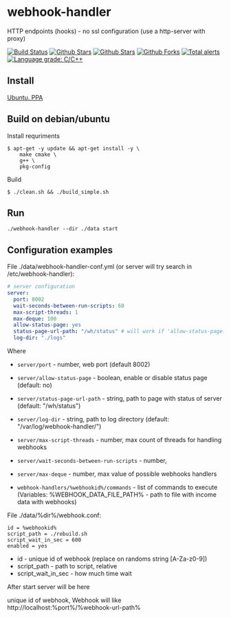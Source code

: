 # webhook-handler

HTTP endpoints (hooks) - no ssl configuration (use a http-server with proxy)

<!-- 
Look here https://github.com/topics/webhook
-->

[![Build Status](https://api.travis-ci.com/sea-kg/webhook-handler.svg?branch=master)](https://travis-ci.com/sea-kg/webhook-handler.svg) [![Github Stars](https://img.shields.io/github/stars/sea-kg/webhook-handler.svg?label=github%20%E2%98%85)](https://github.com/sea-kg/webhook-handler) [![Github Stars](https://img.shields.io/github/contributors/sea-kg/webhook-handler.svg)](https://github.com/sea-kg/webhook-handler) [![Github Forks](https://img.shields.io/github/forks/sea-kg/webhook-handler.svg?label=github%20forks)](https://github.com/sea-kg/webhook-handler/network/members) [![Total alerts](https://img.shields.io/lgtm/alerts/g/sea-kg/webhook-handler.svg?logo=lgtm&logoWidth=18)](https://lgtm.com/projects/g/sea-kg/webhook-handler/alerts/) [![Language grade: C/C++](https://img.shields.io/lgtm/grade/cpp/g/sea-kg/webhook-handler.svg?logo=lgtm&logoWidth=18)](https://lgtm.com/projects/g/sea-kg/webhook-handler/context:cpp)

## Install

[Ubuntu. PPA](https://launchpad.net/~sea5kg/+archive/ubuntu/webhook-handler)

## Build on debian/ubuntu

Install requriments
```
$ apt-get -y update && apt-get install -y \
    make cmake \
    g++ \
    pkg-config
```

Build
```
$ ./clean.sh && ./build_simple.sh
```

## Run

```
./webhook-handler --dir ./data start
```

## Configuration examples

File ./data/webhook-handler-conf.yml (or server will try search in /etc/webhook-handler):

```yaml
# server configuration
server:
  port: 8002
  wait-seconds-between-run-scripts: 60
  max-script-threads: 1
  max-deque: 100
  allow-status-page: yes
  status-page-url-path: "/wh/status" # will work if 'allow-status-page: yes'
  log-dir: "./logs"
```

Where

* `server/port` - number, web port (default 8002)
* `server/allow-status-page` - boolean, enable or disable status page (default: no)
* `server/status-page-url-path` - string, path to page with status of server (default: "/wh/status")
* `server/log-dir` - string, path to log directory (default: "/var/log/webhook-handler/")
* `server/max-script-threads` - number, max count of threads for handling webhooks
* `server/wait-seconds-between-run-scripts` - number, 
* `server/max-deque` - number, max value of possible webhooks handlers


* `webhook-handlers/%webhookid%/commands` - list of commands to execute (Variables: %WEBHOOK_DATA_FILE_PATH% - path to file with income data with webhooks)

File ./data/%dir%/webhook.conf:

```
id = %webhookid%
script_path = ./rebuild.sh
script_wait_in_sec = 600
enabled = yes
```

* id - unique id of webhook (replace on randoms string [A-Za-z0-9])
* script_path - path to script, relative
* script_wait_in_sec - how much time wait


After start server will be here

unique id of webhook, 
Webhook will like http://localhost:%port%/%webhook-url-path%







